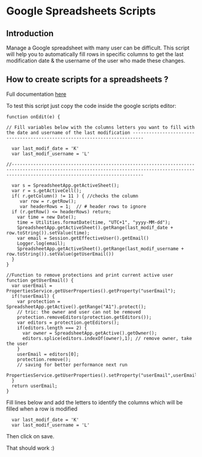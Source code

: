 # Google Spreadsheets Scripts

## Introduction
Manage a Google spreadsheet with many user can be difficult. 
This script will help you to automatically fill rows in specific columns to get the last modification date & the username of the user who made these changes.

## How to create scripts for a spreadsheets ?
Full documentation [here](https://developers.google.com/apps-script/guides/sheets)

To test this script just copy the code inside the google scripts editor:
```
function onEdit(e) {

// Fill variables below with the columns letters you want to fill with the date and username of the last modification --------------------------------------------------------------------------

  var last_modif_date = 'K'
  var last_modif_username = 'L'

//---------------------------------------------------------------------------------------------------------------------------------------------------------------------------------------------

  var s = SpreadsheetApp.getActiveSheet();
  var r = s.getActiveCell();
  if( r.getColumn() != 11 ) { //checks the column
     var row = r.getRow();
     var headerRows = 1;  // # header rows to ignore
  if (r.getRow() <= headerRows) return;
    var time = new Date();
    time = Utilities.formatDate(time, "UTC+1", "yyyy-MM-dd");
    SpreadsheetApp.getActiveSheet().getRange(last_modif_date + row.toString()).setValue(time);
    var email = Session.getEffectiveUser().getEmail()
    Logger.log(email);
    SpreadsheetApp.getActiveSheet().getRange(last_modif_username + row.toString()).setValue(getUserEmail())
  }
}

//Function to remove protections and print current active user
function getUserEmail() {
  var userEmail = PropertiesService.getUserProperties().getProperty("userEmail");
  if(!userEmail) {
    var protection = SpreadsheetApp.getActive().getRange("A1").protect();
    // tric: the owner and user can not be removed
    protection.removeEditors(protection.getEditors());
    var editors = protection.getEditors();
    if(editors.length === 2) {
      var owner = SpreadsheetApp.getActive().getOwner();
      editors.splice(editors.indexOf(owner),1); // remove owner, take the user
    }
    userEmail = editors[0];
    protection.remove();
    // saving for better performance next run
    PropertiesService.getUserProperties().setProperty("userEmail",userEmail);
  }
  return userEmail;
}

```

Fill lines below and add the letters to identify the columns which will be filled when a row is modified
```
  var last_modif_date = 'K'
  var last_modif_username = 'L'

```
Then click on save.

That should work :) 
